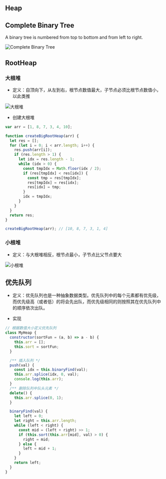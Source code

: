 ## Heap

## Complete Binary Tree

A binary tree is numbered from top to bottom and from left to right.

![Complete Binary Tree](https://img.yzmblog.top/book/complish_binary_tree.png)

## RootHeap

### 大根堆

- 定义：自顶向下，从左到右，根节点数值最大，子节点必须比根节点数值小，以此类推

![大根堆](https://img.yzmblog.top/book/big_root_heap.png)

- 创建大根堆

```javascript
var arr = [1, 8, 7, 3, 4, 10];

function createBigRootHeap(arr) {
  let res = [];
  for (let i = 0; i < arr.length; i++) {
    res.push(arr[i]);
    if (res.length > 1) {
      let idx = res.length - 1;
      while (idx > 0) {
        const tmpIdx = Math.floor(idx / 2);
        if (res[tmpIdx] < res[idx]) {
          const tmp = res[tmpIdx];
          res[tmpIdx] = res[idx];
          res[idx] = tmp;
        }
        idx = tmpIdx;
      }
    }
  }
  return res;
}

createBigRootHeap(arr); // [10, 8, 7, 3, 1, 4]
```

### 小根堆

- 定义：与大根堆相反，根节点最小，子节点比父节点要大

![小根堆](https://img.yzmblog.top/book/small_root_heap.png)

## 优先队列

- 定义：优先队列也是一种抽象数据类型。优先队列中的每个元素都有优先级，而优先级高（或者低）的将会先出队，而优先级相同的则按照其在优先队列中的顺序依次出队。

- 实现

```javascript
// 根据数值大小定义优先队列
class MyHeap {
  constructor(sortFun = (a, b) => a - b) {
    this.arr = [];
    this.sort = sortFun;
  }

  /** 插入队列 */
  push(val) {
    const idx = this.binaryFind(val);
    this.arr.splice(idx, 0, val);
    console.log(this.arr);
  }
  /** 删除队列中队头元素 */
  delete() {
    this.arr.splice(0, 1);
  }

  binaryFind(val) {
    let left = 0;
    let right = this.arr.length;
    while (left < right) {
      const mid = (left + right) >> 1;
      if (this.sort(this.arr[mid], val) > 0) {
        right = mid;
      } else {
        left = mid + 1;
      }
    }
    return left;
  }
}
```
